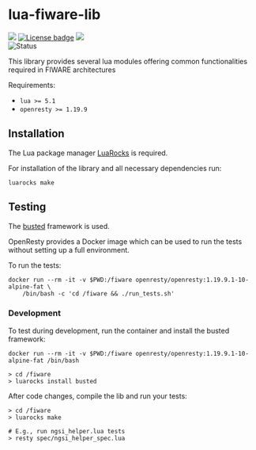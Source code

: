 # lua-fiware-lib

[![](https://nexus.lab.fiware.org/repository/raw/public/badges/chapters/api-management.svg)](https://www.fiware.org/developers/catalogue/)
[![License badge](https://img.shields.io/github/license/FIWARE/lua-fiware-lib.svg)](https://opensource.org/licenses/MIT)
[![](https://img.shields.io/badge/tag-fiware-orange.svg?logo=stackoverflow)](http://stackoverflow.com/questions/tagged/fiware)
<br>
![Status](https://nexus.lab.fiware.org/static/badges/statuses/incubating.svg)

This library provides several lua modules offering 
common functionalities required in FIWARE architectures

Requirements:
* `lua >= 5.1`
* `openresty >= 1.19.9`


## Installation

The Lua package manager [LuaRocks](https://luarocks.org/) is required. 

For installation of the library and all necessary dependencies run:

```shell
luarocks make
```

## Testing

The [busted](http://olivinelabs.com/busted/) framework is used. 

OpenResty provides a Docker image which can be used to run the tests 
without setting up a full environment.

To run the tests:

```shell
docker run --rm -it -v $PWD:/fiware openresty/openresty:1.19.9.1-10-alpine-fat \
	/bin/bash -c 'cd /fiware && ./run_tests.sh'
```



### Development

To test during development, run the container and install the busted framework:
```shell
docker run --rm -it -v $PWD:/fiware openresty/openresty:1.19.9.1-10-alpine-fat /bin/bash

> cd /fiware
> luarocks install busted
```

After code changes, compile the lib and run your tests:
```shell
> cd /fiware
> luarocks make

# E.g., run ngsi_helper.lua tests
> resty spec/ngsi_helper_spec.lua
```

